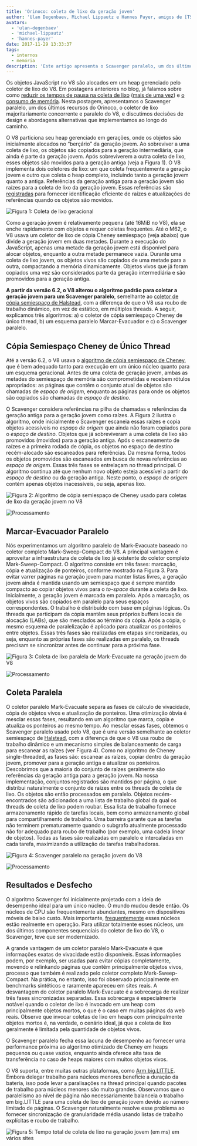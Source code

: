 ```yaml
---
title: 'Orinoco: coleta de lixo da geração jovem'
author: 'Ulan Degenbaev, Michael Lippautz e Hannes Payer, amigos de [TSAN](https://github.com/google/sanitizers/wiki/ThreadSanitizerCppManual)'
avatars:
  - 'ulan-degenbaev'
  - 'michael-lippautz'
  - 'hannes-payer'
date: 2017-11-29 13:33:37
tags:
  - internos
  - memória
description: 'Este artigo apresenta o Scavenger paralelo, um dos últimos recursos do Orinoco, o coletor de lixo majoritariamente concorrente e paralelo do V8.'
---
```

Os objetos JavaScript no V8 são alocados em um heap gerenciado pelo coletor de lixo do V8. Em postagens anteriores no blog, já falamos sobre como [reduzir os tempos de pausa na coleta de lixo](/blog/jank-busters) ([mais de uma vez](/blog/orinoco)) e [o consumo de memória](/blog/optimizing-v8-memory). Nesta postagem, apresentamos o Scavenger paralelo, um dos últimos recursos do Orinoco, o coletor de lixo majoritariamente concorrente e paralelo do V8, e discutimos decisões de design e abordagens alternativas que implementamos ao longo do caminho.

<!--truncate-->
O V8 particiona seu heap gerenciado em gerações, onde os objetos são inicialmente alocados no “berçário” da geração jovem. Ao sobreviver a uma coleta de lixo, os objetos são copiados para a geração intermediária, que ainda é parte da geração jovem. Após sobreviverem a outra coleta de lixo, esses objetos são movidos para a geração antiga (veja a Figura 1). O V8 implementa dois coletores de lixo: um que coleta frequentemente a geração jovem e outro que coleta o heap completo, incluindo tanto a geração jovem quanto a antiga. Referências da geração antiga para a geração jovem são raízes para a coleta de lixo da geração jovem. Essas referências são [registradas](/blog/orinoco) para fornecer identificação eficiente de raízes e atualizações de referências quando os objetos são movidos.

![Figura 1: Coleta de lixo geracional](/_img/orinoco-parallel-scavenger/generational-gc.png)

Como a geração jovem é relativamente pequena (até 16MiB no V8), ela se enche rapidamente com objetos e requer coletas frequentes. Até o M62, o V8 usava um coletor de lixo de cópia Cheney semiespaço (veja abaixo) que divide a geração jovem em duas metades. Durante a execução do JavaScript, apenas uma metade da geração jovem está disponível para alocar objetos, enquanto a outra metade permanece vazia. Durante uma coleta de lixo jovem, os objetos vivos são copiados de uma metade para a outra, compactando a memória dinamicamente. Objetos vivos que já foram copiados uma vez são considerados parte da geração intermediária e são promovidos para a geração antiga.

**A partir da versão 6.2, o V8 alterou o algoritmo padrão para coletar a geração jovem para um Scavenger paralelo**, semelhante ao [coletor de cópia semiespaço de Halstead](https://dl.acm.org/citation.cfm?id=802017), com a diferença de que o V8 usa roubo de trabalho dinâmico, em vez de estático, em múltiplos threads. A seguir, explicamos três algoritmos: a) o coletor de cópia semiespaço Cheney de único thread, b) um esquema paralelo Marcar-Evacuador e c) o Scavenger paralelo.

## Cópia Semiespaço Cheney de Único Thread

Até a versão 6.2, o V8 usava o [algoritmo de cópia semiespaço de Cheney](https://dl.acm.org/citation.cfm?doid=362790.362798), que é bem adequado tanto para execução em um único núcleo quanto para um esquema geracional. Antes de uma coleta de geração jovem, ambas as metades do semiespaço de memória são comprometidas e recebem rótulos apropriados: as páginas que contêm o conjunto atual de objetos são chamadas de _espaço de origem_, enquanto as páginas para onde os objetos são copiados são chamadas de _espaço de destino_.

O Scavenger considera referências na pilha de chamadas e referências da geração antiga para a geração jovem como raízes. A Figura 2 ilustra o algoritmo, onde inicialmente o Scavenger escaneia essas raízes e copia objetos acessíveis no _espaço de origem_ que ainda não foram copiados para o _espaço de destino_. Objetos que já sobreviveram a uma coleta de lixo são promovidos (movidos) para a geração antiga. Após o escaneamento de raízes e a primeira rodada de cópia, os objetos no espaço de destino recém-alocado são escaneados para referências. Da mesma forma, todos os objetos promovidos são escaneados em busca de novas referências ao _espaço de origem_. Essas três fases se entrelaçam no thread principal. O algoritmo continua até que nenhum novo objeto esteja acessível a partir do _espaço de destino_ ou da geração antiga. Neste ponto, o _espaço de origem_ contém apenas objetos inacessíveis, ou seja, apenas lixo.

![Figura 2: Algoritmo de cópia semiespaço de Cheney usado para coletas de lixo da geração jovem no V8](/_img/orinoco-parallel-scavenger/cheneys-semispace-copy.png)

![Processamento](/_img/orinoco-parallel-scavenger/cheneys-semispace-copy-processing.png)

## Marcar-Evacuador Paralelo

Nós experimentamos um algoritmo paralelo de Mark-Evacuate baseado no coletor completo Mark-Sweep-Compact do V8. A principal vantagem é aproveitar a infraestrutura de coleta de lixo já existente do coletor completo Mark-Sweep-Compact. O algoritmo consiste em três fases: marcação, cópia e atualização de ponteiros, conforme mostrado na Figura 3. Para evitar varrer páginas na geração jovem para manter listas livres, a geração jovem ainda é mantida usando um semiespaço que é sempre mantido compacto ao copiar objetos vivos para o _to-space_ durante a coleta de lixo. Inicialmente, a geração jovem é marcada em paralelo. Após a marcação, os objetos vivos são copiados em paralelo para seus espaços correspondentes. O trabalho é distribuído com base em páginas lógicas. Os threads que participam da cópia mantêm seus próprios buffers locais de alocação (LABs), que são mesclados ao término da cópia. Após a cópia, o mesmo esquema de paralelização é aplicado para atualizar os ponteiros entre objetos. Essas três fases são realizadas em etapas sincronizadas, ou seja, enquanto as próprias fases são realizadas em paralelo, os threads precisam se sincronizar antes de continuar para a próxima fase.

![Figura 3: Coleta de lixo paralela de Mark-Evacuate na geração jovem do V8](/_img/orinoco-parallel-scavenger/parallel-mark-evacuate.png)

![Processamento](/_img/orinoco-parallel-scavenger/parallel-mark-evacuate-processing.png)

## Coleta Paralela

O coletor paralelo Mark-Evacuate separa as fases de cálculo de vivacidade, cópia de objetos vivos e atualização de ponteiros. Uma otimização óbvia é mesclar essas fases, resultando em um algoritmo que marca, copia e atualiza os ponteiros ao mesmo tempo. Ao mesclar essas fases, obtemos o Scavenger paralelo usado pelo V8, que é uma versão semelhante ao coletor semiespaço de [Halstead](https://dl.acm.org/citation.cfm?id=802017), com a diferença de que o V8 usa roubo de trabalho dinâmico e um mecanismo simples de balanceamento de carga para escanear as raízes (ver Figura 4). Como no algoritmo de Cheney single-threaded, as fases são: escanear as raízes, copiar dentro da geração jovem, promover para a geração antiga e atualizar os ponteiros. Descobrimos que a maioria do conjunto de raízes geralmente são referências da geração antiga para a geração jovem. Na nossa implementação, conjuntos registrados são mantidos por página, o que distribui naturalmente o conjunto de raízes entre os threads de coleta de lixo. Os objetos são então processados em paralelo. Objetos recém-encontrados são adicionados a uma lista de trabalho global da qual os threads de coleta de lixo podem roubar. Essa lista de trabalho fornece armazenamento rápido de tarefas locais, bem como armazenamento global para compartilhamento de trabalho. Uma barreira garante que as tarefas não terminem prematuramente quando o subgrafo atualmente processado não for adequado para roubo de trabalho (por exemplo, uma cadeia linear de objetos). Todas as fases são realizadas em paralelo e intercaladas em cada tarefa, maximizando a utilização de tarefas trabalhadoras.

![Figura 4: Scavenger paralelo na geração jovem do V8](/_img/orinoco-parallel-scavenger/parallel-scavenge.png)

![Processamento](/_img/orinoco-parallel-scavenger/parallel-scavenge-processing.png)

## Resultados e Desfecho

O algoritmo Scavenger foi inicialmente projetado com a ideia de desempenho ideal para um único núcleo. O mundo mudou desde então. Os núcleos de CPU são frequentemente abundantes, mesmo em dispositivos móveis de baixo custo. Mais importante, [frequentemente](https://dl.acm.org/citation.cfm?id=2968469) esses núcleos estão realmente em operação. Para utilizar totalmente esses núcleos, um dos últimos componentes sequenciais do coletor de lixo do V8, o Scavenger, teve que ser modernizado.

A grande vantagem de um coletor paralelo Mark-Evacuate é que informações exatas de vivacidade estão disponíveis. Essas informações podem, por exemplo, ser usadas para evitar cópias completamente, movendo e relinkando páginas que contêm principalmente objetos vivos, processo que também é realizado pelo coletor completo Mark-Sweep-Compact. Na prática, no entanto, isso foi observado principalmente em benchmarks sintéticos e raramente apareceu em sites reais. A desvantagem do coletor paralelo Mark-Evacuate é a sobrecarga de realizar três fases sincronizadas separadas. Essa sobrecarga é especialmente notável quando o coletor de lixo é invocado em um heap com principalmente objetos mortos, o que é o caso em muitas páginas da web reais. Observe que invocar coletas de lixo em heaps com principalmente objetos mortos é, na verdade, o cenário ideal, já que a coleta de lixo geralmente é limitada pela quantidade de objetos vivos.

O Scavenger paralelo fecha essa lacuna de desempenho ao fornecer uma performance próxima ao algoritmo otimizado de Cheney em heaps pequenos ou quase vazios, enquanto ainda oferece alta taxa de transferência no caso de heaps maiores com muitos objetos vivos.

O V8 suporta, entre muitas outras plataformas, como [Arm big.LITTLE](https://developer.arm.com/technologies/big-little). Embora delegar trabalho para núcleos menores beneficie a duração da bateria, isso pode levar a paralisações na thread principal quando pacotes de trabalho para núcleos menores são muito grandes. Observamos que o paralelismo ao nível de página não necessariamente balanceia o trabalho em big.LITTLE para uma coleta de lixo de geração jovem devido ao número limitado de páginas. O Scavenger naturalmente resolve esse problema ao fornecer sincronização de granularidade média usando listas de trabalho explícitas e roubo de trabalho.

![Figura 5: Tempo total de coleta de lixo na geração jovem (em ms) em vários sites](/_img/orinoco-parallel-scavenger/results.png)
